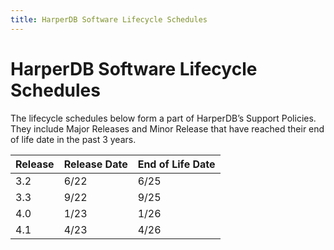 ```yaml
---
title: HarperDB Software Lifecycle Schedules
---
```


# HarperDB Software Lifecycle Schedules

The lifecycle schedules below form a part of HarperDB’s Support Policies. They include Major Releases and Minor Release that have reached their end of life date in the past 3 years.

| **Release** | **Release Date** | **End of Life Date** |
| ----------- | ---------------- | -------------------- |
| 3.2         | 6/22             | 6/25                 |
| 3.3         | 9/22             | 9/25                 |
| 4.0         | 1/23             | 1/26                 |
| 4.1         | 4/23             | 4/26                 |

